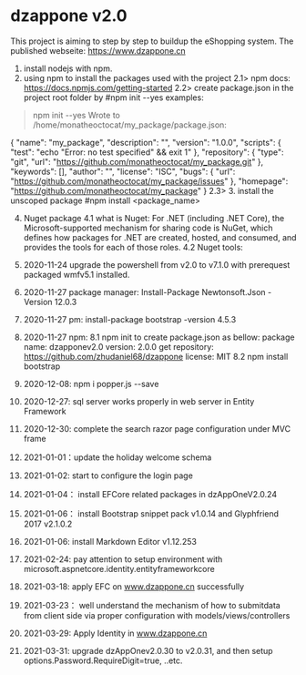 # dzappone v2.0
This project is aiming to step by step to buildup the eShopping system.
The published webseite: https://www.dzappone.cn
1. install nodejs with npm.
2. using npm to install the packages used with the project
  2.1> npm docs: https://docs.npmjs.com/getting-started
  2.2> create package.json in the project root folder by #npm init --yes
  examples:
  > npm init --yes
Wrote to /home/monatheoctocat/my_package/package.json:

{
  "name": "my_package",
  "description": "",
  "version": "1.0.0",
  "scripts": {
    "test": "echo \"Error: no test specified\" && exit 1"
  },
  "repository": {
    "type": "git",
    "url": "https://github.com/monatheoctocat/my_package.git"
  },
  "keywords": [],
  "author": "",
  "license": "ISC",
  "bugs": {
    "url": "https://github.com/monatheoctocat/my_package/issues"
  },
  "homepage": "https://github.com/monatheoctocat/my_package"
}
  2.3>
3. install the unscoped package
#npm install <package_name>

4. Nuget package
  4.1 what is Nuget: For .NET (including .NET Core), the Microsoft-supported mechanism for sharing code is NuGet, which defines how packages for .NET are created, hosted, and consumed, and provides the tools for each of those roles.
  4.2 Nuget tools:
 
5. 2020-11-24 upgrade the powershell from v2.0 to v7.1.0 with prerequest packaged wmfv5.1 installed. 
6. 2020-11-27 package manager: Install-Package Newtonsoft.Json -Version 12.0.3
7. 2020-11-27 pm: install-package bootstrap -version 4.5.3
8. 2020-11-27 npm: 
  8.1 npm init to create package.json as bellow:
  package name: dzapponev2.0
  version: 2.0.0
  get repository: https://github.com/zhudaniel68/dzappone
  license: MIT
  8.2 npm install bootstrap
9. 2020-12-08: npm i popper.js --save 
10. 2020-12-27: sql server works properly in web server in Entity Framework 
11. 2020-12-30: complete the search razor page configuration under MVC frame
12. 2021-01-01：update the holiday welcome schema
13. 2021-01-02: start to configure the login page
14. 2021-01-04： install EFCore related packages in dzAppOneV2.0.24
15. 2021-01-06： install Bootstrap snippet pack v1.0.14 and Glyphfriend 2017 v2.1.0.2
16. 2021-01-06: install Markdown Editor v1.12.253
17. 2021-02-24: pay attention to setup environment with microsoft.aspnetcore.identity.entityframeworkcore
18. 2021-03-18: apply EFC on www.dzappone.cn successfully
19. 2021-03-23： well understand the mechanism of how to submitdata from client side via proper configuration with models/views/controllers
20. 2021-03-29: Apply Identity in www.dzappone.cn
21. 2021-03-31: upgrade dzAppOnev2.0.30 to v2.0.31, and then setup options.Password.RequireDigit=true, ..etc.

